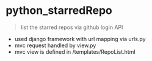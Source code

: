 # python_starredRepo
>list the starred repos via github login API
- used django framework with url mapping via urls.py
- mvc request handled by view.py
- mvc view is defined in /templates/RepoList.html